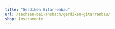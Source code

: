 ```yaml
---
title: "Gerdiken Gitarrenbau"
url: /sachsen-bei-ansbach/gerdiken-gitarrenbau/
shop: Instrumente
---
```

